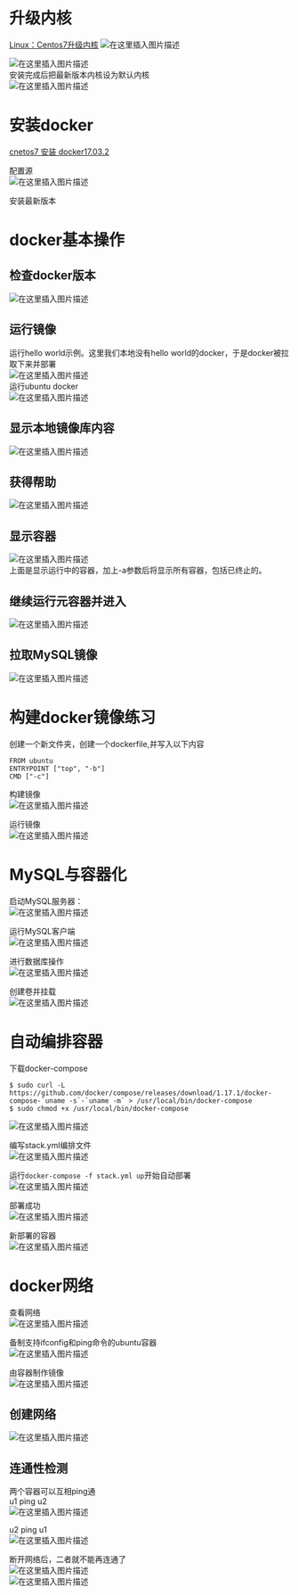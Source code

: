 # 升级内核
[Linux：Centos7升级内核](https://www.tesun.net/centos7sheng-ji-nei-he/)
![在这里插入图片描述](https://img-blog.csdnimg.cn/20181223230853959.png)  

![在这里插入图片描述](https://img-blog.csdnimg.cn/20181223231211350.png?x-oss-process=image/watermark,type_ZmFuZ3poZW5naGVpdGk,shadow_10,text_aHR0cHM6Ly9ibG9nLmNzZG4ubmV0L01yZml2ZTU1NQ==,size_16,color_FFFFFF,t_70)  
安装完成后把最新版本内核设为默认内核    
![在这里插入图片描述](https://img-blog.csdnimg.cn/20181223231508123.png)

# 安装docker
[cnetos7 安装 docker17.03.2](http://www.cnblogs.com/freefei/p/9263998.html)  

配置源  
![在这里插入图片描述](https://img-blog.csdnimg.cn/20181223232221857.png?x-oss-process=image/watermark,type_ZmFuZ3poZW5naGVpdGk,shadow_10,text_aHR0cHM6Ly9ibG9nLmNzZG4ubmV0L01yZml2ZTU1NQ==,size_16,color_FFFFFF,t_70)

安装最新版本  

# docker基本操作
## 检查docker版本
![在这里插入图片描述](https://img-blog.csdnimg.cn/20181223234148356.png?x-oss-process=image/watermark,type_ZmFuZ3poZW5naGVpdGk,shadow_10,text_aHR0cHM6Ly9ibG9nLmNzZG4ubmV0L01yZml2ZTU1NQ==,size_16,color_FFFFFF,t_70)
## 运行镜像
运行hello world示例。这里我们本地没有hello world的docker，于是docker被拉取下来并部署  
![在这里插入图片描述](https://img-blog.csdnimg.cn/20181223233751688.png?x-oss-process=image/watermark,type_ZmFuZ3poZW5naGVpdGk,shadow_10,text_aHR0cHM6Ly9ibG9nLmNzZG4ubmV0L01yZml2ZTU1NQ==,size_16,color_FFFFFF,t_70)  
运行ubuntu docker  
![在这里插入图片描述](https://img-blog.csdnimg.cn/20181223234456876.png?x-oss-process=image/watermark,type_ZmFuZ3poZW5naGVpdGk,shadow_10,text_aHR0cHM6Ly9ibG9nLmNzZG4ubmV0L01yZml2ZTU1NQ==,size_16,color_FFFFFF,t_70)  
## 显示本地镜像库内容
![在这里插入图片描述](https://img-blog.csdnimg.cn/20181223234553149.png)  
## 获得帮助
![在这里插入图片描述](https://img-blog.csdnimg.cn/20181223234631799.png?x-oss-process=image/watermark,type_ZmFuZ3poZW5naGVpdGk,shadow_10,text_aHR0cHM6Ly9ibG9nLmNzZG4ubmV0L01yZml2ZTU1NQ==,size_16,color_FFFFFF,t_70)
## 显示容器
![在这里插入图片描述](https://img-blog.csdnimg.cn/20181223234818717.png)  
上面是显示运行中的容器，加上-a参数后将显示所有容器，包括已终止的。  
## 继续运行元容器并进入
![在这里插入图片描述](https://img-blog.csdnimg.cn/20181223235202199.png)

## 拉取MySQL镜像
![在这里插入图片描述](https://img-blog.csdnimg.cn/20181223235518453.png?x-oss-process=image/watermark,type_ZmFuZ3poZW5naGVpdGk,shadow_10,text_aHR0cHM6Ly9ibG9nLmNzZG4ubmV0L01yZml2ZTU1NQ==,size_16,color_FFFFFF,t_70)

# 构建docker镜像练习
创建一个新文件夹，创建一个dockerfile,并写入以下内容
```
FROM ubuntu
ENTRYPOINT ["top", "-b"]
CMD ["-c"]
```
构建镜像  
![在这里插入图片描述](https://img-blog.csdnimg.cn/20181223235818968.png?x-oss-process=image/watermark,type_ZmFuZ3poZW5naGVpdGk,shadow_10,text_aHR0cHM6Ly9ibG9nLmNzZG4ubmV0L01yZml2ZTU1NQ==,size_16,color_FFFFFF,t_70)

运行镜像  
![在这里插入图片描述](https://img-blog.csdnimg.cn/20181224000020269.png?x-oss-process=image/watermark,type_ZmFuZ3poZW5naGVpdGk,shadow_10,text_aHR0cHM6Ly9ibG9nLmNzZG4ubmV0L01yZml2ZTU1NQ==,size_16,color_FFFFFF,t_70)

# MySQL与容器化
启动MySQL服务器：  
![在这里插入图片描述](https://img-blog.csdnimg.cn/20181224000354374.png)

运行MySQL客户端  
![在这里插入图片描述](https://img-blog.csdnimg.cn/20181224002758239.png?x-oss-process=image/watermark,type_ZmFuZ3poZW5naGVpdGk,shadow_10,text_aHR0cHM6Ly9ibG9nLmNzZG4ubmV0L01yZml2ZTU1NQ==,size_16,color_FFFFFF,t_70)

进行数据库操作  
![在这里插入图片描述](https://img-blog.csdnimg.cn/20181224003002940.png?x-oss-process=image/watermark,type_ZmFuZ3poZW5naGVpdGk,shadow_10,text_aHR0cHM6Ly9ibG9nLmNzZG4ubmV0L01yZml2ZTU1NQ==,size_16,color_FFFFFF,t_70)

创建卷并挂载  
![在这里插入图片描述](https://img-blog.csdnimg.cn/20181224004319566.png?x-oss-process=image/watermark,type_ZmFuZ3poZW5naGVpdGk,shadow_10,text_aHR0cHM6Ly9ibG9nLmNzZG4ubmV0L01yZml2ZTU1NQ==,size_16,color_FFFFFF,t_70)

# 自动编排容器
下载docker-compose
```
$ sudo curl -L https://github.com/docker/compose/releases/download/1.17.1/docker-compose-`uname -s`-`uname -m` > /usr/local/bin/docker-compose
$ sudo chmod +x /usr/local/bin/docker-compose
```

![在这里插入图片描述](https://img-blog.csdnimg.cn/20181224005011173.png)

编写stack.yml编排文件  
![在这里插入图片描述](https://img-blog.csdnimg.cn/20181224005559112.png?x-oss-process=image/watermark,type_ZmFuZ3poZW5naGVpdGk,shadow_10,text_aHR0cHM6Ly9ibG9nLmNzZG4ubmV0L01yZml2ZTU1NQ==,size_16,color_FFFFFF,t_70)

运行```docker-compose -f stack.yml up```开始自动部署  
![在这里插入图片描述](https://img-blog.csdnimg.cn/20181224013840298.png?x-oss-process=image/watermark,type_ZmFuZ3poZW5naGVpdGk,shadow_10,text_aHR0cHM6Ly9ibG9nLmNzZG4ubmV0L01yZml2ZTU1NQ==,size_16,color_FFFFFF,t_70)

部署成功  
![在这里插入图片描述](https://img-blog.csdnimg.cn/20181224013943486.png?x-oss-process=image/watermark,type_ZmFuZ3poZW5naGVpdGk,shadow_10,text_aHR0cHM6Ly9ibG9nLmNzZG4ubmV0L01yZml2ZTU1NQ==,size_16,color_FFFFFF,t_70)

新部署的容器  
![在这里插入图片描述](https://img-blog.csdnimg.cn/20181224014053705.png)
# docker网络
查看网络  
![在这里插入图片描述](https://img-blog.csdnimg.cn/20181224011538832.png)

备制支持ifconfig和ping命令的ubuntu容器  
![在这里插入图片描述](https://img-blog.csdnimg.cn/20181224012012110.png?x-oss-process=image/watermark,type_ZmFuZ3poZW5naGVpdGk,shadow_10,text_aHR0cHM6Ly9ibG9nLmNzZG4ubmV0L01yZml2ZTU1NQ==,size_16,color_FFFFFF,t_70)

由容器制作镜像  
![在这里插入图片描述](https://img-blog.csdnimg.cn/2018122401234773.png)

## 创建网络
![在这里插入图片描述](https://img-blog.csdnimg.cn/20181224012648513.png)

## 连通性检测
两个容器可以互相ping通  
u1 ping u2  
![在这里插入图片描述](https://img-blog.csdnimg.cn/20181224014404975.png)  

u2 ping u1  
![在这里插入图片描述](https://img-blog.csdnimg.cn/20181224014337376.png)  

断开网络后，二者就不能再连通了  
![在这里插入图片描述](https://img-blog.csdnimg.cn/20181224014615327.png)  
![在这里插入图片描述](https://img-blog.csdnimg.cn/20181224014559762.png)  
